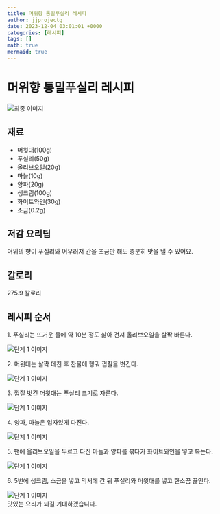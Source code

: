 ```yaml
---
title: 머위향 통밀푸실리 레시피
author: jjprojectg
date: 2023-12-04 03:01:01 +0000
categories: [레시피]
tags: []
math: true
mermaid: true
---
```

<meta name="og:type" content="website"/>
<meta charset="UTF-8"/>
<div class="header">
  <h1>머위향 통밀푸실리 레시피</h1>
</div>

<div class="container my-4">
  <div class="row">
    <div class="col-12 col-md-6">
      <div class="recipe-image">
        <img src="http://www.foodsafetykorea.go.kr/uploadimg/cook/10_00562_2.png" class="step-image" alt="최종 이미지"/>
      </div>
    </div>
    <div class="col-12 col-md-6">
      <div class="ingredients">
        <h2>재료</h2>
        <ul class="card">
          <li> 머윗대(100g) </li>
          <li>  푸실리(50g) </li>
          <li>  올리브오일(20g) </li>
          <li>  마늘(10g) </li>
          <li> 양파(20g) </li>
          <li>  생크림(100g) </li>
          <li>  화이트와인(30g) </li>
          <li>  소금(0.2g) </li>
</ul>
      </div>
    </div>
    <div class="col-12 col-md-6">
      <div class="ingredients">
        <h2>저감 요리팁</h2>
        <div class="card"> 
          <p>
            머위의 향이 푸실리와 어우러져 간을 조금만 해도 충분히 맛을 낼 수 있어요.
          </p>
        </div>
      </div>
      <div class="ingredients">
        <h2>칼로리</h2>
        <div class="card"> 
          <p>
            275.9 칼로리
          </p>
        </div>
      </div>
    </div>
  </div>

  <h2 class="my-4">레시피 순서</h2>
  <div class="card recipe-card">
    <div class="card-body recipe-step">
      <p class="card-text step-description">1. 푸실리는 뜨거운 물에 약 10분 정도
삶아 건져 올리브오일을 살짝 바른다.</p>
      <img src="http://www.foodsafetykorea.go.kr/uploadimg/cook/20_00562_1.png" alt="단계 1 이미지" class="step-image"/>
    </div>
  </div>
  <div class="card recipe-card">
    <div class="card-body recipe-step">
      <p class="card-text step-description">2. 머윗대는 살짝 데친 후 찬물에 헹궈
껍질을 벗긴다.</p>
      <img src="http://www.foodsafetykorea.go.kr/uploadimg/cook/20_00562_2.png" alt="단계 1 이미지" class="step-image"/>
    </div>
  </div>
  <div class="card recipe-card">
    <div class="card-body recipe-step">
      <p class="card-text step-description">3. 껍질 벗긴 머윗대는 푸실리 크기로
자른다.</p>
      <img src="http://www.foodsafetykorea.go.kr/uploadimg/cook/20_00562_3.png" alt="단계 1 이미지" class="step-image"/>
    </div>
  </div>
  <div class="card recipe-card">
    <div class="card-body recipe-step">
      <p class="card-text step-description">4. 양파, 마늘은 입자있게 다진다.</p>
      <img src="http://www.foodsafetykorea.go.kr/uploadimg/cook/20_00562_4.png" alt="단계 1 이미지" class="step-image"/>
    </div>
  </div>
  <div class="card recipe-card">
    <div class="card-body recipe-step">
      <p class="card-text step-description">5. 팬에 올리브오일을 두르고 다진 마늘과
양파를 볶다가 화이트와인을 넣고
볶는다.</p>
      <img src="http://www.foodsafetykorea.go.kr/uploadimg/cook/20_00562_5.png" alt="단계 1 이미지" class="step-image"/>
    </div>
  </div>
  <div class="card recipe-card">
    <div class="card-body recipe-step">
      <p class="card-text step-description">6. 5번에 생크림, 소금을 넣고 믹서에 간
뒤 푸실리와 머윗대를 넣고 한소끔
끓인다.</p>
      <img src="http://www.foodsafetykorea.go.kr/uploadimg/cook/20_00562_6.png" alt="단계 1 이미지" class="step-image"/>
    </div>
  </div>

</div>
맛있는 요리가 되길 기대하겠습니다.
